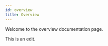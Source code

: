 ```yaml
---
id: overview
title: Overview
---
```


Welcome to the overview documentation page.

This is an edit.
